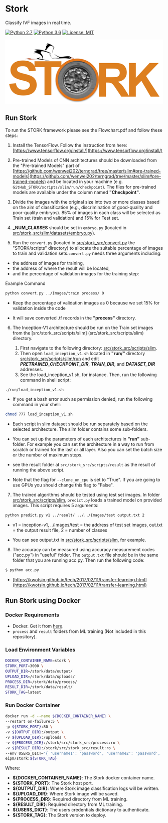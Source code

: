 # Stork

Classify IVF images in real time.

[![Python 2.7](https://img.shields.io/badge/python-2.7-blue.svg)](https://www.python.org/downloads/release/python-360/)
[![Python 3.6](https://img.shields.io/badge/python-3.6-blue.svg)](https://www.python.org/downloads/release/python-360/)
[![License: MIT](https://img.shields.io/badge/License-MIT-yellow.svg)](https://opensource.org/licenses/MIT)

![Stork Logo](docs/images/logo.jpg)

## Run Stork

To run the STORK framework please see the Flowchart.pdf and follow these steps:

1) Install the TensorFlow. Follow the instruction from here: [https://www.tensorflow.org/install/](https://www.tensorflow.org/install/)

2) Pre-trained Models of CNN architectures should be downloaded from the "Pre-trained Models" part of [https://github.com/wenwei202/terngrad/tree/master/slim#pre-trained-models](https://github.com/wenwei202/terngrad/tree/master/slim#pre-trained-models) and be located in your machine (e.g. `GitHub_STORK/scripts/slim/run/checkpoint`). The files for pre-trained models are available under the column named **"Checkpoint"**.

3) Divide the images with the original size into two or more classes based on the aim of classification (e.g., discrimination of good-quality and poor-quality embryos). 85% of images in each class will be selected as Train set (train and validation) and 15% for Test set.

4) **_NUM_CLASSES** should be set in `embryo.py` (located in [src/stork_src/slim/datasets/embryo.py](src/stork_src/slim/datasets/embryo.py)).

5) Run the `convert.py` (located in [src/stork_src/convert.py](src/stork_src/convert.py) the "STORK/scripts" directory) to allocate the suitable percentage of images to train and validation sets.`convert.py` needs three arguments including:
- the address of images for training,
- the address of where the result will be located, 
- and the percentage of validation images for the training step:

Example Command

```bash
python convert.py ../Images/train process/ 0
```

- Keep the percentage of validation images as 0 because we set 15% for validation inside the code

- It will save converted .tf records in the **"process"** directory.

6) The Inception-V1 architecture should be run on the Train set images from the [src/stork_src/scripts/slim] (src/stork_src/scripts/slim) directory.

    1. First navigate to the following directory: [src/stork_src/scripts/slim](src/stork_src/scripts/slim).
    2. Then open `load_inception_v1.sh` located in **"run/"** directory [src/stork_src/scripts/slim/run](src/stork_src/scripts/slim/run) and edit **_PRETRAINED_CHECKPOINT_DIR_**, **_TRAIN_DIR_**, and **_DATASET_DIR_** addresses.
    3. See the load_inception_v1.sh, for instance. Then, run the following command in shell script:

```bash
./run/load_inception_v1.sh
```

- If you get a bash error such as permission denied, run the following command in your shell:

```bash
chmod 777 load_inception_v1.sh
```

- Each script in slim dataset should be run separately based on the selected architecture. The slim folder contains some sub-folders.

- You can set up the parameters of each architectures in **“run”** sub-folder. For example you can set the architecture in a way to run from scratch or trained for the last or all layer. Also you can set the batch size or the number of maximum steps.

- see the result folder at `src/stork_src/scripts/result` as the result of running the above script.

- Note that the flag for `--clone_on_cpu` is set to "True". If you are going to use GPUs you should change this flag to "False".

7) The trained algorithms should be tested using test set images. In folder [src/stork_src/scripts/slim](src/stork_src/scripts/slim), `predict.py` loads a trained model on provided images. This script requires 5 arguments:

```bash
python predict.py v1 ../result/ ../../Images/test output.txt 2
```

- v1 = inception-v1, ../Images/test = the address of test set images, out.txt = the output result file, 2 = number of classes

- You can see output.txt in [src/stork_src/scripts/slim](src/stork_src/scripts/slim), for example.

8) The accuracy can be measured using accuracy measurement codes ("acc.py") in "useful" folder. The `output.txt` file should be in the same folder that you are running acc.py. Then run the following code:

```bash
$ python acc.py
```

- [https://kwotsin.github.io/tech/2017/02/11/transfer-learning.html](https://kwotsin.github.io/tech/2017/02/11/transfer-learning.html)

## Run Stork using Docker

### Docker Requirements

- Docker. Get it from [here](https://www.docker.com/).
- `process` and `result` folders from ML training (Not included in this repository).

### Load Environment Variables

```bash
DOCKER_CONTAINER_NAME=stork \
STORK_PORT=3000 \
OUTPUT_DIR=/stork/data/output/
UPLOAD_DIR=/stork/data/uploads/
PROCESS_DIR=/stork/data/process/
RESULT_DIR=/stork/data/result/
STORK_TAG=latest
```

### Run Docker Container

```bash
docker run -d --name ${DOCKER_CONTAINER_NAME} \
--restart on-failure:5 \
-p ${STORK_PORT}:80 \
-v ${OUTPUT_DIR}:/output \
-v ${UPLOAD_DIR}:/uploads \
-v ${PROCESS_DIR}:/stork/src/stork_src/process:ro \
-v ${RESULT_DIR}:/stork/src/stork_src/result:ro \
--env USERS_DICT="{ 'username1': 'password', 'username2': 'password', 'username3': 'password' }" \
eipm/stork:${STORK_TAG}
```

Where:

- **${DOCKER_CONTAINER_NAME}**: The Stork docker container name.
- **${STORK_PORT}**: The Stork host port.
- **${OUTPUT_DIR}**: Where Stork image classification logs will be written.
- **${UPLOAD_DIR}**: Where Stork image will be saved.
- **${PROCESS_DIR}**: Required directory from ML training.
- **${RESULT_DIR}**: Required directory from ML training.
- **${USERS_DICT}**: The users credentials dictionary to authenticate.
- **${STORK_TAG}**: The Stork version to deploy.
